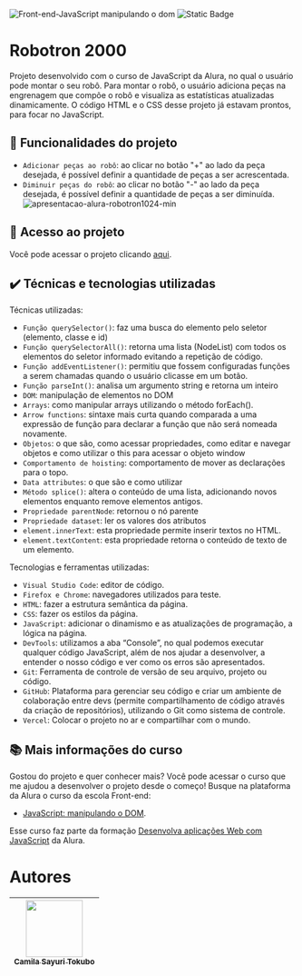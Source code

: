 ![Front-end-JavaScript manipulando o dom](https://github.com/CamilaSah/alura-robotron/assets/128820692/093dd1a9-8ba7-43ae-8b7c-5cffa35da9f4)
![Static Badge](https://img.shields.io/badge/Status-Em%20andamento-%2391DCFF)

# Robotron 2000
Projeto desenvolvido com o curso de JavaScript da Alura, no qual o usuário pode montar o seu robô. Para montar o robô, o usuário adiciona peças na engrenagem que compõe o robô e visualiza as estatísticas atualizadas dinamicamente. O código HTML e o CSS desse projeto já estavam prontos, para focar no JavaScript.

## :hammer: Funcionalidades do projeto

- `Adicionar peças ao robô`: ao clicar no botão "+" ao lado da peça desejada, é possível definir a quantidade de peças a ser acrescentada.
- `Diminuir peças do robô`: ao clicar no botão "-" ao lado da peça desejada, é possível definir a quantidade de peças a ser diminuída.
![apresentacao-alura-robotron1024-min](https://github.com/CamilaSah/alura-robotron/assets/128820692/396c4425-9aa4-46f7-91c6-47bc72ebf5f2)


## 📁 Acesso ao projeto

Você pode acessar o projeto clicando [aqui](https://alura-robotron-2000-pearl.vercel.app/).

## ✔️ Técnicas e tecnologias utilizadas

Técnicas utilizadas:
- ``Função querySelector()``: faz uma busca do elemento pelo seletor (elemento, classe e id)
- ``Função querySelectorAll()``: retorna uma lista (NodeList) com todos os elementos do seletor informado evitando a repetição de código.
- ``Função addEventListener()``: permitiu que fossem configuradas funções a serem chamadas quando o usuário clicasse em um botão.
- ``Função parseInt()``: analisa um argumento string e retorna um inteiro
- ``DOM``: manipulação de elementos no DOM
- ``Arrays``: como manipular arrays utilizando o método forEach().
- ``Arrow functions``: sintaxe mais curta quando comparada a uma expressão de função para declarar a função que não será nomeada novamente.
- ``Objetos``: o que são, como acessar propriedades, como editar e navegar objetos e como utilizar o this para acessar o objeto window
- ``Comportamento de hoisting``: comportamento de mover as declarações para o topo.
- ``Data attributes``: o que são e como utilizar
- ``Método splice()``: altera o conteúdo de uma lista, adicionando novos elementos enquanto remove elementos antigos.
- ``Propriedade parentNode``: retornou o nó parente
- ``Propriedade dataset``: ler os valores dos atributos
- ``element.innerText``: esta propriedade permite inserir textos no HTML.
- ``element.textContent``: esta propriedade retorna o conteúdo de texto de um elemento.

Tecnologias e ferramentas utilizadas:
- ``Visual Studio Code``: editor de código.
- ``Firefox e Chrome``: navegadores utilizados para teste.
- ``HTML``: fazer a estrutura semântica da página.
- ``CSS``: fazer os estilos da página.
- ``JavaScript``: adicionar o dinamismo e as atualizações de programação, a lógica na página.
- ``DevTools``: utilizamos a aba “Console”, no qual podemos executar qualquer código JavaScript, além de nos ajudar a desenvolver, a entender o nosso código e ver como os erros são apresentados.
- ``Git``: Ferramenta de controle de versão de seu arquivo, projeto ou código. 
- ``GitHub``: Plataforma para gerenciar seu código e criar um ambiente de colaboração entre devs (permite compartilhamento de código através da criação de repositórios), utilizando o Git como sistema de controle.
- ``Vercel``: Colocar o projeto no ar e compartilhar com o mundo.

## 📚 Mais informações do curso
Gostou do projeto e quer conhecer mais? Você pode acessar o curso que me ajudou a desenvolver o projeto desde o começo! 
Busque na plataforma da Alura o curso da escola Front-end:
- [JavaScript: manipulando o DOM](https://cursos.alura.com.br/course/javascript-manipulando-dom).

Esse curso faz parte da formação [Desenvolva aplicações Web com JavaScript](https://cursos.alura.com.br/formacao-javascript-front-end#commitment-section) da Alura.

# Autores

| <img src="https://github.com/CamilaSah/site-pessoal/assets/128820692/bed790ab-3722-4503-8fed-c786e774661b" width="100"><br>[<sub>Camila Sayuri Tokubo</sub>](https://www.linkedin.com/in/camila-tokubo/)|
| :---: |
